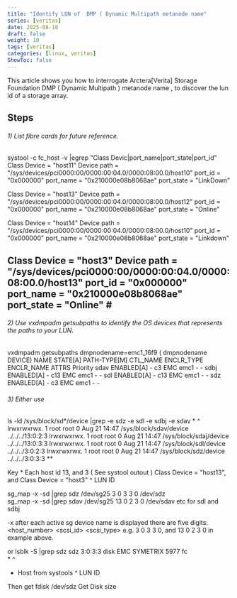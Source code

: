 ```yaml
---
title: "Identify LUN of  DMP ( Dynamic Multipath metanode name"
series: [veritas]
date: 2025-08-18
draft: false
weight: 10
tags: [veritas]
categories: [linux, veritas]
ShowToc: false
---
```


This article shows you how to interrogate Arctera[Verita]  Storage Foundation  DMP ( Dynamic Multipath ) metanode name , to
discover the lun id of  a storage array.

Steps
-----
###### 1)  List fibre cards for future reference. 

systool -c fc_host -v |egrep "Class Devic|port_name|port_state|port_id"
Class Device = "host11"
Device path = "/sys/devices/pci0000:00/0000:00:04.0/0000:08:00.0/host10"
port_id = "0x000000"
port_name = "0x210000e08b8068ae"
port_state = "LinkDown"									

Class Device = "host13"
Device path = "/sys/devices/pci0000:00/0000:00:04.0/0000:08:00.0/host12"
port_id = "0x000000"
port_name = "0x210000e08b8068ae"
port_state = "Online"					

Class Device = "host14"
Device path = "/sys/devices/pci0000:00/0000:00:04.0/0000:08:00.0/host10"
port_id = "0x000000"
port_name = "0x210000e08b8068ae"
port_state = "Linkdown"					

Class Device = "host3"
Device path = "/sys/devices/pci0000:00/0000:00:04.0/0000:08:00.0/host13"
port_id = "0x000000"
port_name = "0x210000e08b8068ae"
port_state = "Online"					#  
---------------------------

###### 2) Use vxdmpadm getsubpaths to identify the OS devices that represents the paths to your LUN.

vxdmpadm getsubpaths dmpnodename=emc1_16f9		( dmpnodename DEVICE)
NAME	STATE[A]	PATH-TYPE[M]	CTL_NAME	ENCLR_TYPE	ENCLR_NAME	ATTRS	Priority
sdav	ENABLED[A]	-		c3		EMC		emc1		-	-
sdbj	ENABLED[A]	-		c13		EMC		emc1		-	-
sdl	ENABLED[A]	-		c13		EMC		emc1		-	-
sdz	ENABLED[A]	-		c3		EMC		emc1		-	-

###### 3) Either use 

ls -ld /sys/block/sd*/device |grep -e sdz -e sdl -e sdbj -e sdav
												 *      ^
lrwxrwxrwx.	1	root	root	0	Aug 21	14:47	/sys/block/sdav/device	../../../13:0:2:3 
lrwxrwxrwx.	1	root	root	0	Aug 21  14:47	/sys/block/sdaj/device  ../../../13:0:3:3
lrwxrwxrwx.	1	root	root	0	Aug 21  14:47	/sys/block/sdl/device	../../../3:0:2:3
lrwxrwxrwx.	1	root	root	0	Aug 21  14:47	/sys/block/sdz/device	../../../3:0:3:3  **

Key *  Each host id 13, and 3 ( See systool outout )  Class Device = "host13", and Class Device = "host3"
    ^  LUN ID

sg_map -x -sd |grep sdz
/dev/sg25 3 0 3 3 0 /dev/sdz  
sg_map -x -sd |grep sdav
/dev/sg25 13 0 2 3 0 /dev/sdav
etc for sdl and sdbj

-x
after each active sg device name is displayed there are five digits: <host_number> <bus> <scsi_id> <lun> <scsi_type> e.g. 3 0 3 3 0, and 13 0 2 3 0  in example above.

or 
lsblk -S |grep sdz
sdz	3:0:3:3	disk EMC 	SYMETRIX 5977 fc	
        *     ^

* Host from systools
^ LUN ID

Then get fdisk /dev/sdz	Get Disk size

